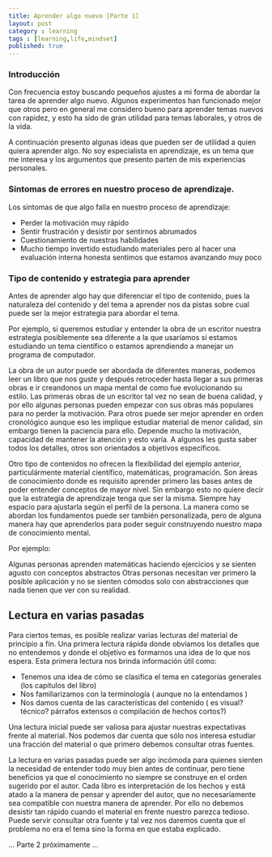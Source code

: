 ```yaml
---
title: Aprender algo nuevo [Parte 1]
layout: post
category : learning
tags : [learning,life,mindset]
published: true
---
```


### Introducción

Con frecuencia estoy buscando pequeños ajustes a mi forma de abordar la tarea de aprender algo nuevo. Algunos experimentos han funcionado mejor que otros pero en general me considero bueno para aprender temas nuevos con rapidez, y esto ha sido de gran utilidad para temas laborales, y otros de la vida.

A continuación presento algunas ideas que pueden ser de utilidad a quien quiera aprender algo. No soy especialista en aprendizaje, es un tema que me interesa y los argumentos que presento parten de mis experiencias personales.

### Síntomas de errores en nuestro proceso de aprendizaje.

Los síntomas de que algo falla en nuestro proceso de aprendizaje:

- Perder la motivación muy rápido
- Sentir frustración y desistir por sentirnos abrumados
- Cuestionamiento de nuestras habilidades
- Mucho tiempo invertido estudiando materiales pero al hacer una evaluación interna honesta sentimos que estamos avanzando muy poco

### Tipo de contenido y estrategia para aprender

Antes de aprender algo hay que diferenciar el tipo de contenido, pues la naturaleza del contenido y del tema a aprender nos da pistas sobre cual puede ser la mejor estrategia para abordar el tema.

Por ejemplo, si queremos estudiar y  entender la obra de un escritor nuestra estrategia posiblemente sea diferente a la que usaríamos si estamos estudiando un tema científico o estamos aprendiendo a manejar un programa de computador.

La obra de un autor puede ser abordada de diferentes maneras, podemos leer un libro que nos guste y después retroceder hasta llegar a sus primeras obras e ir creandonos un mapa mental de como fue evolucionando su estilo. Las primeras obras de un escritor tal vez no sean de buena calidad, y por ello algunas personas pueden empezar con sus obras más populares para no perder la motivación. Para otros puede ser mejor aprender en orden cronológico aunque eso les implique estudiar material de menor calidad, sin embargo tienen la paciencia para ello. Depende mucho la motivación, capacidad de mantener la atención y esto varía. A algunos les gusta saber todos los detalles, otros son orientados a objetivos específicos.


Otro tipo de contenidos no ofrecen la flexibilidad del ejemplo anterior, particulármente material científico, matemáticas, programación. Son áreas de conocimiento donde es requisito aprender primero las bases antes de poder entender conceptos de mayor nivel. Sin embargo esto no quiere decir que la estrategia de aprendizaje tenga que ser la misma. Siempre hay espacio para ajustarla según el perfil de la persona. La manera como se abordan los fundamentos puede ser también personalizada, pero de alguna manera hay que aprenderlos para poder seguir construyendo nuestro mapa de conocimiento mental.

Por ejemplo:

Algunas personas aprenden matemáticas haciendo ejercicios y se sienten agusto con conceptos abstractos
Otras personas necesitan ver primero la posible aplicación y no se sienten cómodos solo con abstracciones que nada tienen que ver con su realidad.

## Lectura en varias pasadas

Para ciertos temas, es posible realizar varias lecturas del material de principio a fín. Una primera lectura rápida donde obviamos los detalles que no entendemos y donde el objetivo es formarnos una idea de lo que nos espera. Esta primera lectura nos brinda información útil como:

- Tenemos una idea de cómo se clasifica el tema en  categorías generales (los capítulos del libro)
- Nos familiarizamos con la terminología ( aunque no la entendamos )
- Nos damos cuenta de las características del contenido ( es visual? técnico? párrafos extensos o compilación de hechos cortos?)

Una lectura inicial puede ser valiosa para ajustar nuestras expectativas frente al material. Nos podemos dar cuenta que sólo nos interesa estudiar una fracción del material o que primero debemos consultar otras fuentes.

La lectura en varias pasadas puede ser algo incómoda para quienes sienten la necesidad de entender todo muy bien antes de continuar, pero tiene beneficios ya que el conocimiento no siempre se construye en el orden sugerido por el autor. Cada libro es interpretación de los hechos y está atado a la manera de pensar y aprender del autor, que no necesariamente sea compatible con nuestra manera de aprender. Por ello no debemos desistir tan rápido cuando el material en frente nuestro parezca tedioso. Puede servir consultar otra fuente y tal vez nos daremos cuenta que el problema no era el tema sino la forma en que estaba explicado.


... Parte 2 próximamente ...

